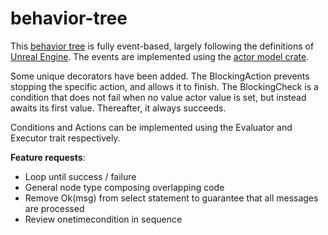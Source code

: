 # behavior-tree

This [behavior tree](<https://en.wikipedia.org/wiki/Behavior_tree_(artificial_intelligence,_robotics_and_control)>) is fully event-based, largely following the definitions of [Unreal Engine](https://docs.unrealengine.com/5.0/en-US/behavior-tree-in-unreal-engine---overview/#behaviortreesareevent-driven). The events are implemented using the [actor model crate](https://gitlab.com/avalor_ai/actor-model).

Some unique decorators have been added. The BlockingAction prevents stopping the specific action, and allows it to finish. The BlockingCheck is a condition that does not fail when no value actor value is set, but instead awaits its first value. Thereafter, it always succeeds.

Conditions and Actions can be implemented using the Evaluator and Executor trait respectively.

**Feature requests**:

- Loop until success / failure
- General node type composing overlapping code
- Remove Ok(msg) from select statement to guarantee that all messages are processed
- Review onetimecondition in sequence
